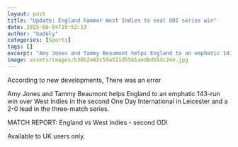 ```yaml
---
layout: post
title: "Update: England hammer West Indies to seal ODI series win"
date: 2025-06-04T19:52:13
author: "badely"
categories: [Sports]
tags: []
excerpt: "Amy Jones and Tammy Beaumont helps England to an emphatic 143-run win over West Indies in the second One Day International in Leicester and a 2-0 lead"
image: assets/images/b36b2e02c59a511d5561aed6db5dc24e.jpg
---
```


According to new developments, There was an error

Amy Jones and Tammy Beaumont helps England to an emphatic 143-run win over West Indies in the second One Day International in Leicester and a 2-0 lead in the three-match series.

MATCH REPORT: England vs West Indies - second ODI

Available to UK users only.

